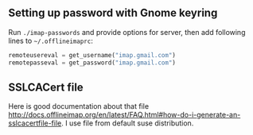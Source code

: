 ## Setting up password with Gnome keyring

Run `./imap-passwords` and provide options for server, then add following lines to `~/.offlineimaprc`:

```python
remoteusereval = get_username("imap.gmail.com")
remotepasseval = get_password("imap.gmail.com")
```

## SSLCACert file

Here is good documentation about that file http://docs.offlineimap.org/en/latest/FAQ.html#how-do-i-generate-an-sslcacertfile-file.
I use file from default suse distribution.

